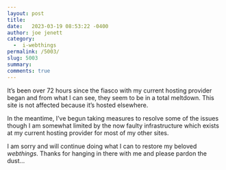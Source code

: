 ```yaml
---
layout: post
title: 
date:   2023-03-19 08:53:22 -0400
author: joe jenett
category:
  -  i-webthings
permalink: /5003/
slug: 5003
summary: 
comments: true
---
```

<p>It’s been over 72 hours since the fiasco with my current hosting provider began and from what I can see, they seem to be in a total meltdown. This site is not affected because it’s hosted elsewhere.</p>
<p>In the meantime, I’ve begun taking measures to resolve some of the issues though I am somewhat limited by the now faulty infrastructure which exists at my current hosting provider for most of my other sites.</p>
<p>I am sorry and will continue doing what I can to restore my beloved <em>webthings</em>. Thanks for hanging in there with me and please pardon the dust...</p>


<a href="https://brid.gy/publish/mastodon"></a>